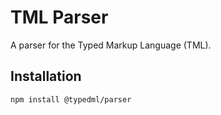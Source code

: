 # TML Parser

A parser for the Typed Markup Language (TML).

## Installation

```bash
npm install @typedml/parser
```

